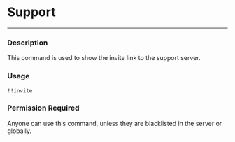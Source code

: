 # Support
---
### Description
This command is used to show the invite link to the support server.
### Usage
```
!!invite
```
### Permission Required
Anyone can use this command, unless they are blacklisted in the server or globally.
